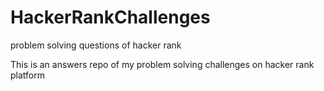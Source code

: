 # HackerRankChallenges
problem solving questions of hacker rank

This is  an answers repo of my problem solving challenges on hacker rank platform
